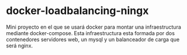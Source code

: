 # docker-loadbalancing-ningx
Mini proyecto en el que se usará docker para montar una infraestructura mediante docker-compose. Esta infraestructura esta formada por dos contenedores servidores web, un mysql y un balanceador de carga que será nginx.
